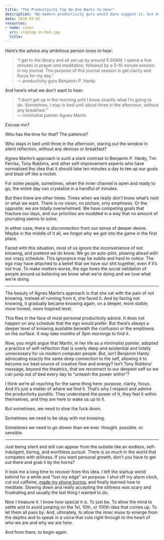 ```yaml
---
title: "The Productivity Tip No One Wants to Hear"
description: "No modern productivity guru would dare suggest it, but minimalist painter Agnes Martin got into creative flow by staring at the wall for a few hours."
date: 2018-03-01
resources:
- name: cover
  src: staying-in-bed.jpg
  title:
---
```


Here’s the advice any ambitious person loves to hear:

> “I get to the library and all set-up by around 5:30AM. I spend a few minutes in prayer and meditation, followed by a 5–10 minute session in my journal. The purpose of this journal session is get clarity and focus for my day.”<br />
> — productivity guru Benjamin P. Hardy

And here’s what we don’t want to hear:

> “I don’t get up in the morning until I know exactly what I’m going to do. Sometimes, I stay in bed until about three in the afternoon, without any breakfast.”<br />
> — minimalist painter Agnes Martin

_Excuse me?_

Who has the time for that? The patience?

Who stays in bed until three in the afternoon, staring out the window in silent reflection, without any devices or breakfast?

Agnes Martin’s approach is such a stark contrast to Benjamin P. Hardy, Tim Ferriss, Tony Robbins, and other self-improvement experts who have normalized the idea that it should take ten minutes a day to tee up our goals and blast off like a rocket.

For some people, sometimes, when the inner channel is open and ready to go, the entire day can crystalize in a handful of minutes.

But then there are other times. Times when we really don’t know what’s next or what we want. There is no vision, no picture, only emptiness. Or the opposite: we are totally overwhelmed. We have competing goals that fracture our days, and our priorities are muddled in a way that no amount of journaling seems to solve.

In either case, there is disconnection from our sense of deeper desire. Maybe in the middle of it all, we forgot why we got into the game in the first place.

Faced with this situation, most of us ignore the inconvenience of not knowing, and pretend we do know. We go on auto-pilot, plowing ahead with our crazy schedule. This ignorance may be subtle and hard to notice. The ego may have attached to a belief that we have our shit together, even if it’s not true. To make matters worse, the ego loves the social validation of people around us believing we know what we’re doing and we love what we’re doing.

----

The beauty of Agnes Martin’s approach is that she sat with the pain of not knowing. Instead of running from it, she faced it. And by facing not knowing, it gradually became knowing again, on a deeper, more stable, more honest, more inspired level.

This flies in the face of most personal productivity advice. It does not happen on any schedule that the ego would prefer. But there’s always a deeper level of knowing available beneath the confusion or the emptiness on the surface. It may take months of 3pm mornings to find it.

Now, you might argue that Martin, in her life as a minimalist painter, adopted a practice of self-reflection that is overly deep and existential and totally unnecessary for us modern computer people. But, isn’t Benjamin Hardy advocating exactly the same deep connection to the self, allowing it to become our best source of creative flow and energy? Isn’t Tony Robbins’ message, beyond the theatrics, that we reconnect to our deepest self so we can jump out of bed every day to “unleash the power within”?

I think we’re all reaching for the same thing here: purpose, clarity, focus. And it’s just a matter of where we find it. That’s why I respect and admire the productivity pundits. They understand the power of it, they feel it within themselves, and they are here to wake us up to it.

But sometimes, we need to slow the fuck down.

Sometimes we need to be okay with not knowing.

Sometimes we need to go slower than we ever. thought. possible. or. sensible.

----

Just being silent and still can appear from the outside like an endless, self-indulgent, boring, and worthless pursuit. There is so much in the world that competes with stillness. If you want personal growth, don’t you have to get out there and grab it by the horns?

It took me a long time to recover from this idea. I left the startup world behind for a while and “lost my edge” on purpose. I shut off my alarm clock, cut out caffeine, [made my phone boring](https://medium.com/@tashian/make-your-iphone-boring-af-e358df9d7b4b), and finally learned how to meditate. Slowing down and really accepting the stillness was scary and frustrating and usually the last thing I wanted to do.

Now I treasure it. I know how special it is. To just be. To allow the mind to settle and to avoid jumping on the 1st, 10th, or 100th idea that comes up. To let them all pass by. And, ultimately, to allow the inner muse to emerge from the depths and to speak in a voice that cuts right through to the heart of who we are and why we are here.

And from there, to begin again.
